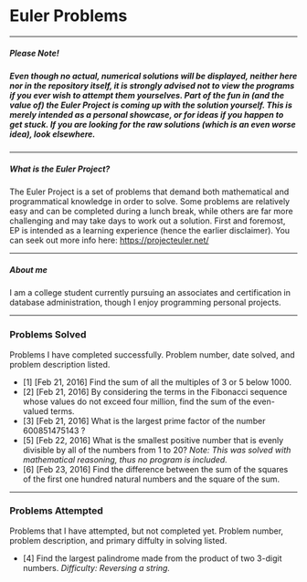 # Euler Problems
***
##### *_Please Note!_*
##### Even though no actual, numerical solutions will be displayed, neither here nor in the repository itself, it is _strongly_ advised not to view the programs if you ever wish to attempt them yourselves. Part of the fun in (and the value of) the Euler Project is coming up with the solution yourself. This is merely intended as a personal showcase, or for ideas if you happen to get stuck. If you are looking for the raw solutions (which is an even worse idea), look elsewhere.
***
##### What is the Euler Project?
The Euler Project is a set of problems that demand both mathematical and programmatical knowledge in order to solve. Some problems are relatively easy and can be completed during a lunch break, while others are far more challenging and may take days to work out a solution. First and foremost, EP is intended as a learning experience (hence the earlier disclaimer). You can seek out more info here: https://projecteuler.net/
***
##### About me
I am a college student currently pursuing an associates and certification in database administration, though I enjoy programming personal projects.
***
### Problems Solved
Problems I have completed successfully. Problem number, date solved, and problem description listed.
- [1] [Feb 21, 2016] Find the sum of all the multiples of 3 or 5 below 1000.
- [2] [Feb 21, 2016] By considering the terms in the Fibonacci sequence whose values do not exceed four million, find the sum of the even-valued terms.
- [3] [Feb 21, 2016] What is the largest prime factor of the number 600851475143 ?
- [5] [Feb 22, 2016] What is the smallest positive number that is evenly divisible by all of the numbers from 1 to 20? _Note: This was solved with mathematical reasoning, thus no program is included._
- [6] [Feb 23, 2016] Find the difference between the sum of the squares of the first one hundred natural numbers and the square of the sum.
***
### Problems Attempted
Problems that I have attempted, but not completed yet. Problem number, problem description, and primary diffulty in solving listed.
- [4] Find the largest palindrome made from the product of two 3-digit numbers. *Difficulty: Reversing a string.*